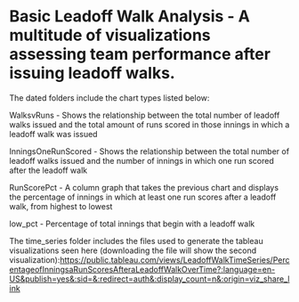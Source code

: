 # Basic Leadoff Walk Analysis - A multitude of visualizations assessing team performance after issuing leadoff walks. 

The dated folders include the chart types listed below:

WalksvRuns - Shows the relationship between the total number of leadoff walks issued and the total amount of runs scored in those innings in which a leadoff walk was issued

InningsOneRunScored - Shows the relationship between the total number of leadoff walks issued and the number of innings in which one run scored after the leadoff walk

RunScorePct - A column graph that takes the previous chart and displays the percentage of innings in which at least one run scores after a leadoff walk, from highest to lowest

low_pct - Percentage of total innings that begin with a leadoff walk


The time_series folder includes the files used to generate the tableau visualizations seen here (downloading the file will show the second visualization):https://public.tableau.com/views/LeadoffWalkTimeSeries/PercentageofInningsaRunScoresAfteraLeadoffWalkOverTime?:language=en-US&publish=yes&:sid=&:redirect=auth&:display_count=n&:origin=viz_share_link
